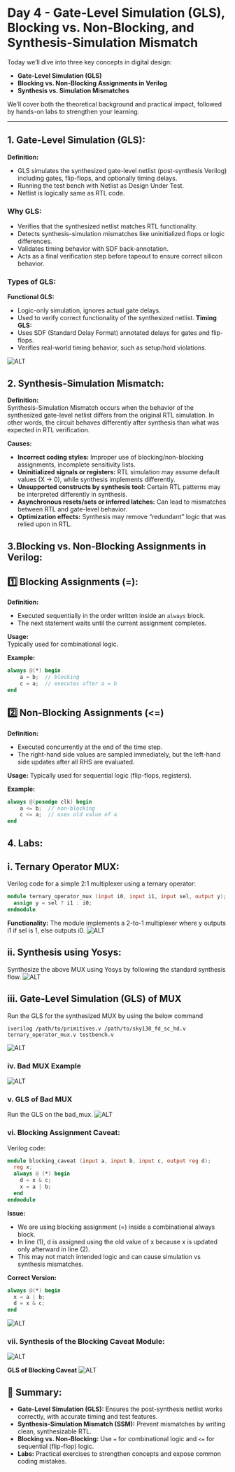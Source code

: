 # Day 4 - Gate-Level Simulation (GLS), Blocking vs. Non-Blocking, and Synthesis-Simulation Mismatch

Today we’ll dive into three key concepts in digital design:  

- **Gate-Level Simulation (GLS)**  
- **Blocking vs. Non-Blocking Assignments in Verilog**  
- **Synthesis vs. Simulation Mismatches**  

We’ll cover both the theoretical background and practical impact, followed by hands-on labs to strengthen your learning.  

---

## 1. Gate-Level Simulation (GLS):
**Definition:**  
- GLS simulates the synthesized gate-level netlist (post-synthesis Verilog) including gates, flip-flops, and optionally timing delays.
- Running the test bench with Netlist as Design Under Test.
- Netlist is logically same as RTL code.


### **Why GLS:**  
- Verifies that the synthesized netlist matches RTL functionality.  
- Detects synthesis-simulation mismatches like uninitialized flops or logic differences.  
- Validates timing behavior with SDF back-annotation.  
- Acts as a final verification step before tapeout to ensure correct silicon behavior.

### Types of GLS:
**Functional GLS:**
- Logic-only simulation, ignores actual gate delays.
- Used to verify correct functionality of the synthesized netlist.
**Timing GLS:**
- Uses SDF (Standard Delay Format) annotated delays for gates and flip-flops.
- Verifies real-world timing behavior, such as setup/hold violations.

![ALT](Images/gls_iverilog.png)

## 2. Synthesis-Simulation Mismatch:
**Definition:**  
Synthesis-Simulation Mismatch occurs when the behavior of the synthesized gate-level netlist differs from the original RTL simulation. In other words, the circuit behaves differently after synthesis than what was expected in RTL verification.

**Causes:**  
- **Incorrect coding styles:** Improper use of blocking/non-blocking assignments, incomplete sensitivity lists.  
- **Uninitialized signals or registers:** RTL simulation may assume default values (X → 0), while synthesis implements differently.  
- **Unsupported constructs by synthesis tool:** Certain RTL patterns may be interpreted differently in synthesis.  
- **Asynchronous resets/sets or inferred latches:** Can lead to mismatches between RTL and gate-level behavior.  
- **Optimization effects:** Synthesis may remove “redundant” logic that was relied upon in RTL.

## 3.Blocking vs. Non-Blocking Assignments in Verilog:
## 1️⃣ Blocking Assignments (=):
**Definition:**  
- Executed sequentially in the order written inside an `always` block.
- The next statement waits until the current assignment completes.

**Usage:**  
Typically used for combinational logic.

**Example:**  
```verilog
always @(*) begin
    a = b;  // blocking
    c = a;  // executes after a = b
end
```
## 2️⃣ Non-Blocking Assignments (<=)
**Definition:**
- Executed concurrently at the end of the time step.
- The right-hand side values are sampled immediately, but the left-hand side updates after all RHS are evaluated.

**Usage:**
Typically used for sequential logic (flip-flops, registers).

**Example:**
``` verilog
always @(posedge clk) begin
    a <= b;  // non-blocking
    c <= a;  // uses old value of a
end
```

## 4. Labs:
## i. Ternary Operator MUX:
Verilog code for a simple 2:1 multiplexer using a ternary operator:

``` verilog
module ternary_operator_mux (input i0, input i1, input sel, output y);
  assign y = sel ? i1 : i0;
endmodule
```
**Functionality:** The module implements a 2-to-1 multiplexer where y outputs i1 if sel is 1, else outputs i0.
![ALT](Images/rtl_sim_gls.png)

## ii. Synthesis using Yosys:
Synthesize the above MUX using Yosys by following the standard synthesis flow.
![ALT](Images/ternary_mux_1.png)

## iii. Gate-Level Simulation (GLS) of MUX
Run the GLS for the synthesized MUX by using the below command

```
iverilog /path/to/primitives.v /path/to/sky130_fd_sc_hd.v ternary_operator_mux.v testbench.v
```
![ALT](Images/gls_ternary.png)

### iv. Bad MUX Example 
![ALT](Images/bad_mux1.png)

### v. GLS of Bad MUX
Run the GLS on the bad_mux.
![ALT](Images/gls_bad_mux.png)

### vi. Blocking Assignment Caveat:
Verilog code:
```verilog
module blocking_caveat (input a, input b, input c, output reg d);
  reg x;
  always @ (*) begin
    d = x & c;
    x = a | b;
  end
endmodule
```
**Issue:**
- We are using blocking assignment (=) inside a combinational always block.
- In line (1), d is assigned using the old value of x because x is updated only afterward in line (2).
- This may not match intended logic and can cause simulation vs synthesis mismatches.

**Correct Version:**
```verilog
always @(*) begin
  x = a | b;
  d = x & c;
end
```
![ALT](Images/caveat1.png)

### vii. Synthesis of the Blocking Caveat Module:
![ALT](Images/caveat_yosys.png)

**GLS of Blocking Caveat**
![ALT](Images/caveat_gls.png)

## 📝 Summary:
- **Gate-Level Simulation (GLS):** Ensures the post-synthesis netlist works correctly, with accurate timing and test features.  
- **Synthesis-Simulation Mismatch (SSM):** Prevent mismatches by writing clean, synthesizable RTL.  
- **Blocking vs. Non-Blocking:** Use `=` for combinational logic and `<=` for sequential (flip-flop) logic.  
- **Labs:** Practical exercises to strengthen concepts and expose common coding mistakes.  

